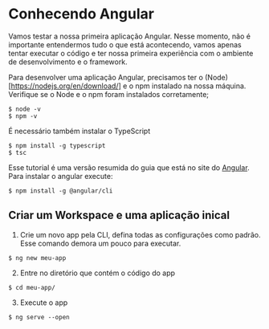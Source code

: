 # Conhecendo Angular

Vamos testar a nossa primeira aplicação Angular. Nesse momento, não é importante entendermos tudo o que está acontecendo, vamos apenas tentar executar o código e ter nossa primeira experiência com o ambiente de desenvolvimento e o framework. 

Para desenvolver uma aplicação Angular, precisamos ter o (Node)[https://nodejs.org/en/download/] e o npm instalado na nossa máquina. Verifique se o Node e o npm foram instalados corretamente; 
```console
$ node -v
$ npm -v
```

É necessário também instalar o TypeScript
```console 
$ npm install -g typescript
$ tsc
```

Esse tutorial é uma versão resumida do guia que está no site do [Angular](https://angular.io/guide/setup-local). Para instalar o angular execute: 

```console
$ npm install -g @angular/cli
```

## Criar um Workspace e uma aplicação inical

1. Crie um novo app pela CLI, defina todas as configurações como padrão. Esse comando demora um pouco para executar.

```console
$ ng new meu-app
```

2. Entre no diretório que contém o código do app
```console
$ cd meu-app/
```

3. Execute o app
```console
$ ng serve --open
```